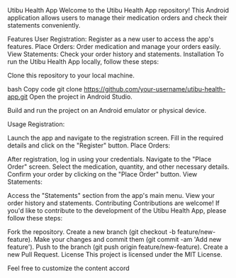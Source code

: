 Utibu Health App
Welcome to the Utibu Health App repository! This Android application allows users to manage their medication orders and check their statements conveniently.

Features
User Registration: Register as a new user to access the app's features.
Place Orders: Order medication and manage your orders easily.
View Statements: Check your order history and statements.
Installation
To run the Utibu Health App locally, follow these steps:

Clone this repository to your local machine.

bash
Copy code
git clone https://github.com/your-username/utibu-health-app.git
Open the project in Android Studio.

Build and run the project on an Android emulator or physical device.

Usage
Registration:

Launch the app and navigate to the registration screen.
Fill in the required details and click on the "Register" button.
Place Orders:

After registration, log in using your credentials.
Navigate to the "Place Order" screen.
Select the medication, quantity, and other necessary details.
Confirm your order by clicking on the "Place Order" button.
View Statements:

Access the "Statements" section from the app's main menu.
View your order history and statements.
Contributing
Contributions are welcome! If you'd like to contribute to the development of the Utibu Health App, please follow these steps:

Fork the repository.
Create a new branch (git checkout -b feature/new-feature).
Make your changes and commit them (git commit -am 'Add new feature').
Push to the branch (git push origin feature/new-feature).
Create a new Pull Request.
License
This project is licensed under the MIT License.

Feel free to customize the content accord
